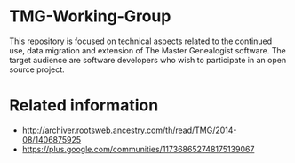 TMG-Working-Group
=================

This repository is focused on technical aspects related to the continued use, data migration and extension of The Master Genealogist software.  The target audience are software developers who wish to participate in an open source project.

Related information
===================

* http://archiver.rootsweb.ancestry.com/th/read/TMG/2014-08/1406875925
* https://plus.google.com/communities/117368652748175139067  
